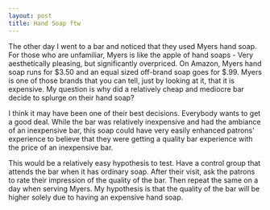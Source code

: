 ```yaml
---
layout: post
title: Hand Soap ftw
---
```



The other day I went to a bar and noticed that they used Myers hand soap. For those who are unfamiliar, Myers is like the apple of hand soaps - Very aesthetically pleasing, but significantly overpriced. On Amazon, Myers hand soap runs for $3.50 and an equal sized off-brand soap goes for $.99. Myers is one of those brands that you can tell, just by looking at it, that it is expensive. My question is why did a relatively cheap and mediocre bar decide to splurge on their hand soap?

I think it may have been one of their best decisions. Everybody wants to get a good deal. While the bar was relatively inexpensive and had the ambiance of an inexpensive bar, this soap could have very easily enhanced patrons' experience to believe that they were getting a quality bar experience with the price of an inexpensive bar. 

This would be a relatively easy hypothesis to test. Have a control group that attends the bar when it has ordinary soap. After their visit, ask the patrons to rate their impression of the quality of the bar. Then repeat the same on a day when serving Myers. My hypothesis is that the quality of the bar will be higher solely due to having an expensive hand soap. 
